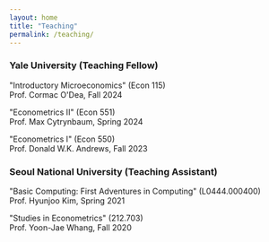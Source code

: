 ```yaml
---
layout: home
title: "Teaching"
permalink: /teaching/
---
```


### Yale University (Teaching Fellow)

"Introductory Microeconomics" (Econ 115) \
Prof. Cormac O'Dea, Fall 2024

"Econometrics II" (Econ 551) \
Prof. Max Cytrynbaum, Spring 2024

"Econometrics I" (Econ 550) \
Prof. Donald W.K. Andrews, Fall 2023

### Seoul National University (Teaching Assistant)

"Basic Computing: First Adventures in Computing" (L0444.000400) \
Prof. Hyunjoo Kim, Spring 2021

"Studies in Econometrics" (212.703) \
Prof. Yoon-Jae Whang, Fall 2020

